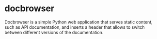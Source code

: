 # docbrowser

Docbrowser is a simple Python web application that serves static content, such
as API documentation, and inserts a header that allows to switch between
different versions of the documentation.
